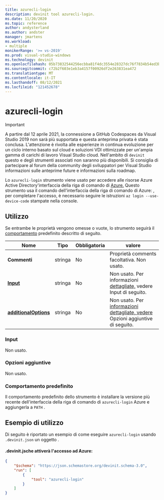 ```yaml
---
title: azurecli-login
description: devinit tool azurecli-login.
ms.date: 11/20/2020
ms.topic: reference
author: andysterland
ms.author: andster
manager: jmartens
ms.workload:
- multiple
monikerRange: '>= vs-2019'
ms.prod: visual-studio-windows
ms.technology: devinit
ms.openlocfilehash: 05b73832544256ecbba81f4dc3554e28327dc76f7834b54ed3bcdfa160c80697
ms.sourcegitcommit: c72b2f603e1eb3a4157f00926df2e263831ea472
ms.translationtype: MT
ms.contentlocale: it-IT
ms.lasthandoff: 08/12/2021
ms.locfileid: "121452678"
---
```

# <a name="azurecli-login"></a>azurecli-login

> [!IMPORTANT]
> A partire dal 12 aprile 2021, la connessione a GitHub Codespaces da Visual Studio 2019 non sarà più supportata e questa anteprima privata è stata conclusa. L'attenzione è rivolta alle esperienze in continua evoluzione per un ciclo interno basato sul cloud e soluzioni VDI ottimizzate per un'ampia gamma di carichi di lavoro Visual Studio cloud. Nell'ambito di `devinit` questo e degli strumenti associati non saranno più disponibili. Si consiglia di partecipare al forum della community degli sviluppatori per Visual Studio informazioni sulle anteprime future e informazioni sulla roadmap.

Lo `azurecli-login` strumento viene usato per accedere alle risorse Azure Active Directory'interfaccia della riga di comando di [Azure.](/cli/azure/authenticate-azure-cli?preserve-view=true&view=azure-cli-latest) Questo strumento usa il comando dell'interfaccia della riga di comando di Azure: , per completare l'accesso, è necessario seguire le istruzioni `az login --use-device-code` stampate nella console.

## <a name="usage"></a>Utilizzo

Se entrambe le proprietà vengono omesse o vuote, lo strumento seguirà il [comportamento](#default-behavior) predefinito descritto di seguito.

| Nome                                             | Tipo   | Obbligatoria | valore                                                                          |
|--------------------------------------------------|--------|----------|--------------------------------------------------------------------------------|
| **Commenti**                                     | stringa | No       | Proprietà comments facoltativa. Non usato.                                          |
| [**Input**](#input)                              | stringa | No       | Non usato. Per informazioni [dettagliate,](#input) vedere Input di seguito.                               |
| [**additionalOptions**](#additional-options)     | stringa | No       | Non usato. Per [informazioni dettagliate, vedere](#additional-options) Opzioni aggiuntive di seguito.     |

### <a name="input"></a>Input

Non usato.

### <a name="additional-options"></a>Opzioni aggiuntive

Non usato.

### <a name="default-behavior"></a>Comportamento predefinito

Il comportamento predefinito dello strumento è installare la versione più recente dell'interfaccia della riga di comando di `azurecli-login` Azure e aggiungerla a `PATH` .

## <a name="example-usage"></a>Esempio di utilizzo
Di seguito è riportato un esempio di come eseguire `azurecli-login` usando `.devinit.json` un oggetto .

#### <a name="devinitjson-that-will-trigger-azure-login"></a>.devinit.jsche attiverà l'accesso ad Azure:

```json
{
    "$schema": "https://json.schemastore.org/devinit.schema-3.0",
    "run": [
        {
            "tool": "azurecli-login"
        }
    ]
}
```